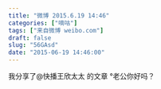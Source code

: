 ```yaml
---
title: "微博 2015.6.19 14:46"
categories: ["嘀咕"]
tags: ["来自微博 weibo.com"]
draft: false
slug: "56GAsd"
date: "2015-06-19 14:46:00"
---
```


<p>我分享了@快播王欣太太 的文章 °老公你好吗？ ​​​​</p>
